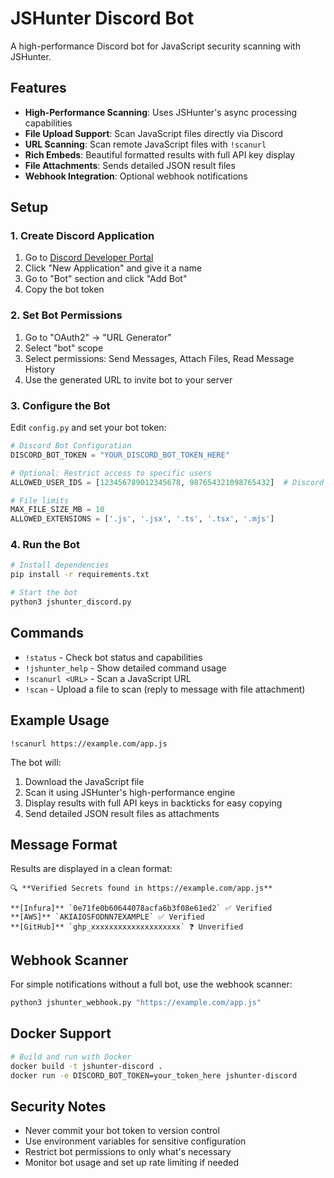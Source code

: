 # JSHunter Discord Bot

A high-performance Discord bot for JavaScript security scanning with JSHunter.

## Features

- **High-Performance Scanning**: Uses JSHunter's async processing capabilities
- **File Upload Support**: Scan JavaScript files directly via Discord
- **URL Scanning**: Scan remote JavaScript files with `!scanurl`
- **Rich Embeds**: Beautiful formatted results with full API key display
- **File Attachments**: Sends detailed JSON result files
- **Webhook Integration**: Optional webhook notifications

## Setup

### 1. Create Discord Application

1. Go to [Discord Developer Portal](https://discord.com/developers/applications)
2. Click "New Application" and give it a name
3. Go to "Bot" section and click "Add Bot"
4. Copy the bot token

### 2. Set Bot Permissions

1. Go to "OAuth2" → "URL Generator"
2. Select "bot" scope
3. Select permissions: Send Messages, Attach Files, Read Message History
4. Use the generated URL to invite bot to your server

### 3. Configure the Bot

Edit `config.py` and set your bot token:

```python
# Discord Bot Configuration
DISCORD_BOT_TOKEN = "YOUR_DISCORD_BOT_TOKEN_HERE"

# Optional: Restrict access to specific users
ALLOWED_USER_IDS = [123456789012345678, 987654321098765432]  # Discord user IDs

# File limits
MAX_FILE_SIZE_MB = 10
ALLOWED_EXTENSIONS = ['.js', '.jsx', '.ts', '.tsx', '.mjs']
```

### 4. Run the Bot

```bash
# Install dependencies
pip install -r requirements.txt

# Start the bot
python3 jshunter_discord.py
```

## Commands

- `!status` - Check bot status and capabilities
- `!jshunter_help` - Show detailed command usage
- `!scanurl <URL>` - Scan a JavaScript URL
- `!scan` - Upload a file to scan (reply to message with file attachment)

## Example Usage

```
!scanurl https://example.com/app.js
```

The bot will:
1. Download the JavaScript file
2. Scan it using JSHunter's high-performance engine
3. Display results with full API keys in backticks for easy copying
4. Send detailed JSON result files as attachments

## Message Format

Results are displayed in a clean format:

```
🔍 **Verified Secrets found in https://example.com/app.js**

**[Infura]** `0e71fe0b60644078acfa6b3f08e61ed2` ✅ Verified
**[AWS]** `AKIAIOSFODNN7EXAMPLE` ✅ Verified
**[GitHub]** `ghp_xxxxxxxxxxxxxxxxxxxx` ❓ Unverified
```

## Webhook Scanner

For simple notifications without a full bot, use the webhook scanner:

```bash
python3 jshunter_webhook.py "https://example.com/app.js"
```

## Docker Support

```bash
# Build and run with Docker
docker build -t jshunter-discord .
docker run -e DISCORD_BOT_TOKEN=your_token_here jshunter-discord
```

## Security Notes

- Never commit your bot token to version control
- Use environment variables for sensitive configuration
- Restrict bot permissions to only what's necessary
- Monitor bot usage and set up rate limiting if needed